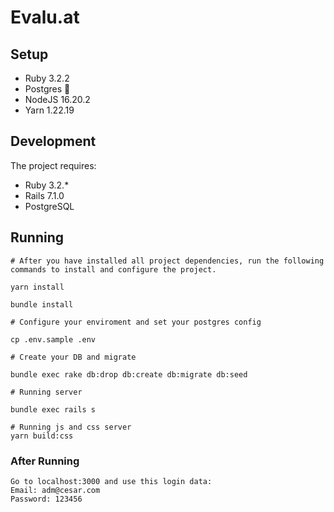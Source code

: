 # Evalu.at

## Setup

* Ruby 3.2.2
* Postgres :elephant:
* NodeJS 16.20.2
* Yarn 1.22.19

## Development

The project requires:

* Ruby 3.2.\*
* Rails 7.1.0
* PostgreSQL

## Running

```
# After you have installed all project dependencies, run the following commands to install and configure the project.

yarn install

bundle install

# Configure your enviroment and set your postgres config

cp .env.sample .env

# Create your DB and migrate

bundle exec rake db:drop db:create db:migrate db:seed

# Running server

bundle exec rails s

# Running js and css server
yarn build:css
```

### After Running
```
Go to localhost:3000 and use this login data:
Email: adm@cesar.com
Password: 123456
```
